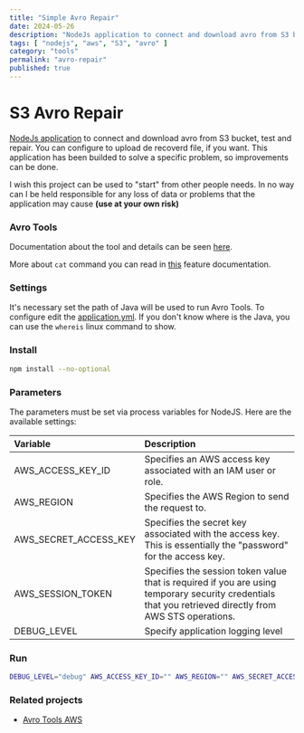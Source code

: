 ```yaml
---
title: "Simple Avro Repair"
date: 2024-05-26
description: "NodeJs application to connect and download avro from S3 bucket, test and repair"
tags: [ "nodejs", "aws", "S3", "avro" ]
category: "tools"
permalink: "avro-repair"
published: true
---
```


# S3 Avro Repair

[NodeJs application](https://github.com/pauloeli/s3-avro-repair) to connect and download avro from S3 bucket, test and
repair. You can configure to upload de recoverd file, if you want. This application has been builded to solve a specific
problem, so improvements can be done.

I wish this project can be used to "start" from other people needs. In no way can I be held responsible for any loss of
data or problems that the application may cause **(use at your own risk)**

### Avro Tools

Documentation about the tool and details can be
seen [here](https://www.michael-noll.com/blog/2013/03/17/reading-and-writing-avro-files-from-the-command-line/).

More about `cat` command you can read in [this](https://www.mail-archive.com/dev@avro.apache.org/msg07299.html) feature
documentation.

### Settings

It's necessary set the path of Java will be used to run Avro Tools. To configure edit
the [application.yml](resources/application.yml).
If you don't know where is the Java, you can use the `whereis` linux command to show.

### Install

```bash
npm install --no-optional 
```

### Parameters

The parameters must be set via process variables for NodeJS. Here are the available settings:

| Variable              | Description                                                                                                                                             |
|:----------------------|:--------------------------------------------------------------------------------------------------------------------------------------------------------|
| AWS_ACCESS_KEY_ID     | Specifies an AWS access key associated with an IAM user or role.                                                                                        |
| AWS_REGION            | Specifies the AWS Region to send the request to.                                                                                                        |
| AWS_SECRET_ACCESS_KEY | Specifies the secret key associated with the access key. This is essentially the "password" for the access key.                                         |
| AWS_SESSION_TOKEN     | Specifies the session token value that is required if you are using temporary security credentials that you retrieved directly from AWS STS operations. |
| DEBUG_LEVEL           | Specify application logging level                                                                                                                       |

### Run

```bash
DEBUG_LEVEL="debug" AWS_ACCESS_KEY_ID="" AWS_REGION="" AWS_SECRET_ACCESS_KEY="" AWS_SESSION_TOKEN="" node --require ts-node/register src/app.ts
```

### Related projects

- [Avro Tools AWS](https://github.com/Segence/avro-tools-aws)
